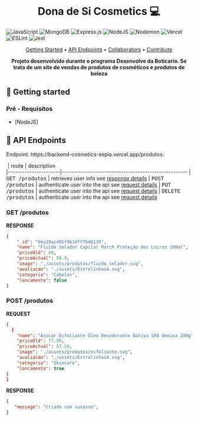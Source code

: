 



<h1 align="center" style="font-weight: bold;">Dona de Si Cosmetics 💻</h1>

![JavaScript](https://img.shields.io/badge/javascript-%23323330.svg?style=for-the-badge&logo=javascript&logoColor=%23F7DF1E)
![MongoDB](https://img.shields.io/badge/MongoDB-%234ea94b.svg?style=for-the-badge&logo=mongodb&logoColor=white)
![Express.js](https://img.shields.io/badge/express.js-%23404d59.svg?style=for-the-badge&logo=express&logoColor=%2361DAFB)
![NodeJS](https://img.shields.io/badge/node.js-6DA55F?style=for-the-badge&logo=node.js&logoColor=white)
![Nodemon](https://img.shields.io/badge/NODEMON-%23323330.svg?style=for-the-badge&logo=nodemon&logoColor=%BBDEAD)
![Vercel](https://img.shields.io/badge/vercel-%23000000.svg?style=for-the-badge&logo=vercel&logoColor=white)
![ESLint](https://img.shields.io/badge/ESLint-4B3263?style=for-the-badge&logo=eslint&logoColor=white)
![Jest](https://img.shields.io/badge/-jest-%23C21325?style=for-the-badge&logo=jest&logoColor=white)

<p align="center">
 <a href="#started">Getting Started</a> • 
 <a href="#routes">API Endpoints</a> •
 <a href="#colab">Collaborators</a> •
 <a href="#contribute">Contribute</a>
</p>

<p align="center">
  <b>Projeto desenvolvido durante o programa Desenvolve da Boticario. Se trata de um site de vendas de produtos de cosméticos e produtos de beleza </b>
</p>

<h2 id="started">🚀 Getting started</h2>


<h3>Pré - Requisitos</h3>

- [NodeJS]


<h2 id="routes">📍 API Endpoints</h2>

<p>Endpoint: https://backend-cosmetics-sepia.vercel.app/produtos.</p>

​
| route               | description                                          
|----------------------|-----------------------------------------------------
| <kbd>GET /produtos</kbd>     | retrieves user info see [response details](#get-auth-detail)
| <kbd>POST /produtos</kbd>     | authenticate user into the api see [request details](#post-auth-detail)
| <kbd>PUT /produtos</kbd>     | authenticate user into the api see [request details](#put-auth-detail)
| <kbd>DELETE /produtos</kbd>     | authenticate user into the api see [request details](#delete-auth-detail)

<h3 id="get-auth-detail">GET /produtos</h3>

**RESPONSE**
```json
{
    "_id": "66a19acd05f961dff7bd8139",
    "name": "Fluido Selador Capilar Match Proteção dos Loiros 100ml",
    "priceOld": 60,
    "priceActual": 59.9,
    "image": "./assets/produtos/fluido_selador.svg",
    "avaliacao": "./assets/Estrelinhas4.svg",
    "categoria": "Cabelos",
    "lancamento": false
}
```

<h3 id="post-auth-detail">POST /produtos</h3>

**REQUEST**
```json
{
  {
    "name": "Açúcar Esfoliante Óleo Desodorante Nativa SPA Ameixa 200g",
    "priceOld": 77.90,
    "priceActual": 57.50,
    "image": "./assets/produtos/esfoliante.svg",
    "avaliacao": "./assets/Estrelinhas4.svg",
    "categoria": "Skincare",
    "lancamento": true
}
}
```

**RESPONSE**
```json
{
   "message": "Criado com sucesso",
}
```

